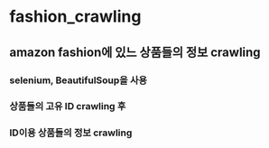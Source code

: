 # fashion_crawling
## amazon fashion에 있느 상품들의 정보 crawling
### selenium, BeautifulSoup을 사용
### 상품들의 고유 ID crawling 후
### ID이용 상품들의 정보 crawling
